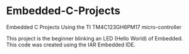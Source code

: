 # Embedded-C-Projects
Embedded C Projects Using the TI TM4C123GH6PM17 micro-controller

This project is the beginner blinking an LED (Hello World) of Embedded. This code was created using the IAR Embedded IDE. 
